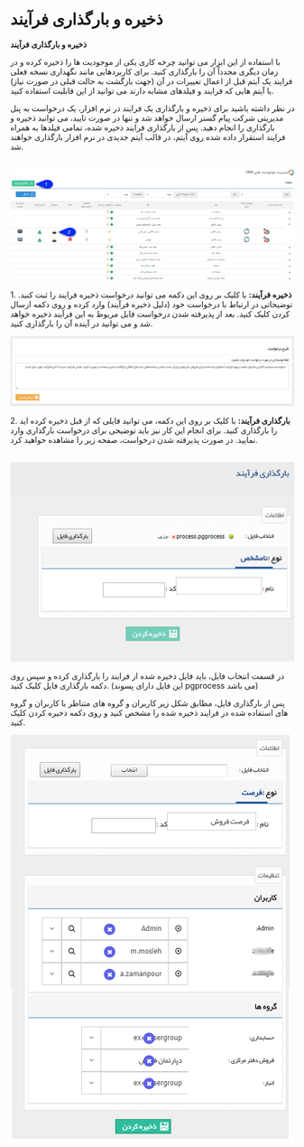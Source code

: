 # ذخیره و بارگذاری فرآیند    

**ذخیره و بارگذاری فرآیند**

با استفاده از این ابزار می توانید چرخه کاری یکی از موجودیت ها را ذخیره کرده و در زمان دیگری مجدداً آن را بارگذاری کنید. برای کاربردهایی مانند نگهداری نسخه فعلی فرایند یک آیتم قبل از اعمال تغییرات در آن (جهت بازگشت به حالت قبلی در صورت نیاز) یا آیتم هایی که فرایند و فیلدهای مشابه دارند می توانید از این قابلیت استفاده کنید.

در نظر داشته باشید برای ذخیره و بارگذاری یک فرایند در نرم افزار، یک درخواست به پنل مدیریتی شرکت پیام گستر ارسال خواهد شد و تنها در صورت تایید، می توانید ذخیره و بارگذاری را انجام دهید. پس از بارگذاری فرایند ذخیره شده، تمامی فیلدها به همراه فرایند استقرار داده شده روی آیتم، در قالب آیتم جدیدی در نرم افزار بارگذاری خواهند شد.

 ![](ImportExport1.png)

1\. **ذخیره فرآیند:** با کلیک بر روی این دکمه می توانید درخواست ذخیره فرایند را ثبت کنید. توضیحاتی در ارتباط با درخواست خود (دلیل ذخیره فرآیند) وارد کرده و روی دکمه ارسال کردن کلیک کنید. بعد از پذیرفته شدن درخواست فایل مربوط به این فرآیند ذخیره خواهد شد و می توانید در آینده آن را بارگذاری کنید.

![](ImportExport/ImportExport2.png)

2\. **بارگذاری فرآیند:** با کلیک بر روی این دکمه، می توانید فایلی که از قبل ذخیره کرده اید را بارگذاری کنید. برای انجام این کار نیز باید توضیحی برای درخواست بارگذاری وارد نمایید. در صورت پذیرفته شدن درخواست، صفحه زیر را مشاهده خواهید کرد.

 ![](ImportExport/ImportExport3.png)

در قسمت انتخاب فایل، باید فایل ذخیره شده از فرایند را بارگذاری کرده و سپس روی دکمه بارگذاری فایل کلیک کنید. (این فایل دارای پسوند pgprocess می باشد)

پس از بارگذاری فایل، مطابق شکل زیر کاربران و گروه های متناظر با کاربران و گروه های استفاده شده در فرایند ذخیره شده را مشخص کنید و روی دکمه ذخیره کردن کلیک کنید.

![](ImportExport/ImportExport4.png)